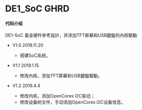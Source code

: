 # DE1_SoC GHRD
#### 代码介绍
DE1-SoC 黃金硬件參考設計，并添加TFT屏幕和USB鍵盤的內核驅動

* V1.0   2018.11.20
    * 搭建SoC系統。

* V1.1   2019.1.15
    * 修改內核，添加TFT屏幕和USB鍵盤驅動。

* V1.2  2019.4.4
    * 修改内核，添加OpenCores I2C驱动；
    * 修改设备树文件，手动添加OpenCores I2C设备信息。
